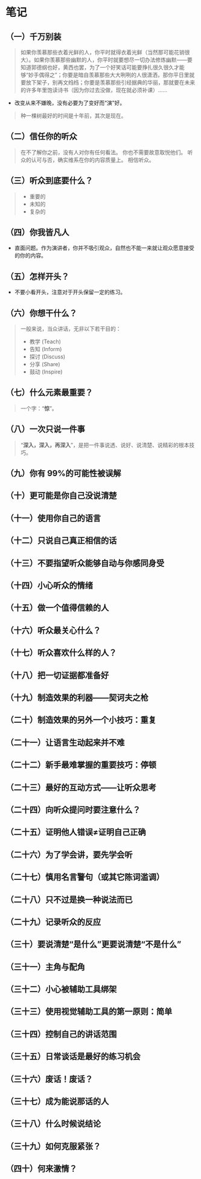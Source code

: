 # 笔记

## （一）千万别装

> 如果你羡慕那些衣着光鲜的人，你平时就得衣着光鲜（当然那可能花销很大）。如果你羡慕那些幽默的人，你平时就要想尽一切办法修炼幽默——要知道郭德纲也好，黄西也罢，为了一个好笑话可能要挣扎很久很久才能够“妙手偶得之”；你要是暗自羡慕那些大大咧咧的人很潇洒，那你平日里就要放下架子，别再文绉绉；你要是羡慕那些引经据典的华丽，那就要在未来的许多年里饱读诗书（因为你过去没做，现在就必须补课）……

- 改变从来不嫌晚，没有必要为了变好而“演”好。

> 种一棵树最好的时间是十年前，其次是现在。

## （二）信任你的听众

> 在不了解你之前，没有人对你有任何看法。
> 你也不需要故意取悦他们。
> 听众的认可与否，确实维系在你的内容质量上。
> 相信听众。

## （三）听众到底要什么？

> - 重要的
> - 未知的
> - 复杂的

## （四）你我皆凡人

- 直面问题。作为演讲者，你并不吸引观众，自然也不能一来就让观众愿意接受的你的内容。

## （五）怎样开头？

- 不要小看开头，注意对于开头保留一定的练习。

## （六）你想干什么？

> 一般来说，当众讲话，无非以下若干目的：
>
> - 教学 (Teach)
> - 告知 (Inform)
> - 探讨 (Discuss)
> - 分享 (Share)
> - 鼓动 (Inspire)

## （七）什么元素最重要？

> 一个字：“**惊**”。

## （八）一次只说一件事

> “**深入，深入，再深入**”，是把一件事说透、说好、说清楚、说精彩的根本技巧。

## （九）你有 99%的可能性被误解

## （十）更可能是你自己没说清楚

## （十一）使用你自己的语言

## （十二）只说自己真正相信的话

## （十三）不要指望听众能够自动与你感同身受

## （十四）小心听众的情绪

## （十五）做一个值得信赖的人

## （十六）听众最关心什么？

## （十七）听众喜欢什么样的人？

## （十八）把一切证据都准备好

## （十九）制造效果的利器——契诃夫之枪

## （二十）制造效果的另外一个小技巧：重复

## （二十一）让语言生动起来并不难

## （二十二）新手最难掌握的重要技巧：停顿

## （二十三）最好的互动方式——让听众思考

## （二十四）向听众提问时要注意什么？

## （二十五）证明他人错误≠证明自己正确

## （二十六）为了学会讲，要先学会听

## （二十七）慎用名言警句（或其它陈词滥调）

## （二十八）只不过是换一种说法而已

## （二十九）记录听众的反应

## （三十）要说清楚“是什么”更要说清楚“不是什么”

## （三十一）主角与配角

## （三十二）小心被辅助工具绑架

## （三十三）使用视觉辅助工具的第一原则：简单

## （三十四）控制自己的讲话范围

## （三十五）日常谈话是最好的练习机会

## （三十六）废话！废话？

## （三十七）成为能说那话的人

## （三十八）什么时候说结论

## （三十九）如何克服紧张？

## （四十）何来激情？
